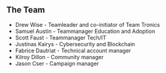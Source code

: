 ## The Team

* Drew Wise - Teamleader and co-initiator of Team Tronics
* Samuel Austin - Teammanager Education and Adoption
* Scott Faust - Teammanager Tech/IT
* Justinas Kairys - Cybersecurity and Blockchain
* Fabrice Dautriat - Technical account manager
* Kilroy Dillon - Community manager
* Jason Cser - Campaign manager






